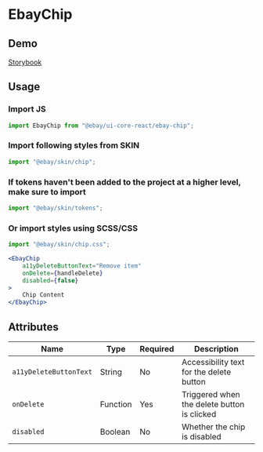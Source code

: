# EbayChip

## Demo

[Storybook](https://opensource.ebay.com/ebayui-core-react/main/?path=/story/form-ebay-chip--default)

## Usage

### Import JS

```jsx harmony
import EbayChip from "@ebay/ui-core-react/ebay-chip";
```

### Import following styles from SKIN

```jsx harmony
import "@ebay/skin/chip";
```

### If tokens haven't been added to the project at a higher level, make sure to import

```jsx harmony
import "@ebay/skin/tokens";
```

### Or import styles using SCSS/CSS

```jsx harmony
import "@ebay/skin/chip.css";
```

```jsx harmony
<EbayChip
    a11yDeleteButtonText="Remove item"
    onDelete={handleDelete}
    disabled={false}
>
    Chip Content
</EbayChip>
```

## Attributes

| Name                   | Type     | Required | Description                                |
| ---------------------- | -------- | -------- | ------------------------------------------ |
| `a11yDeleteButtonText` | String   | No       | Accessibility text for the delete button   |
| `onDelete`             | Function | Yes      | Triggered when the delete button is clicked|
| `disabled`             | Boolean  | No       | Whether the chip is disabled               |
